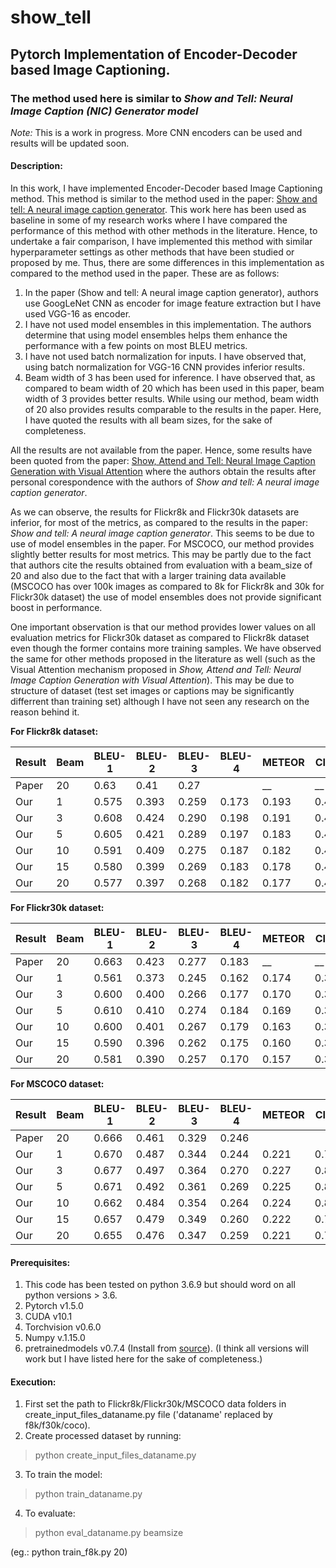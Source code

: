 # show_tell
## Pytorch Implementation of Encoder-Decoder based Image Captioning. 
### The method used here is similar to _Show and Tell: Neural Image Caption (NIC) Generator model_

*Note:* This is a work in progress. More CNN encoders can be used and results will be updated soon. 

#### Description:

In this work, I have implemented Encoder-Decoder based Image Captioning method. This method is similar to the method used in the paper: [Show and tell: A neural image caption generator](https://www.cv-foundation.org/openaccess/content_cvpr_2015/html/Vinyals_Show_and_Tell_2015_CVPR_paper.html). This work here has been used as baseline in some of my research works where I have compared the performance of this method with other methods in the literature. Hence, to undertake a fair comparison, I have implemented this method with similar hyperparameter settings as other methods that have been studied or proposed by me. 
Thus, there are some differences in this implementation as compared to the method used in the paper. These are as follows:
1. In the paper (Show and tell: A neural image caption generator), authors use GoogLeNet CNN as encoder for image feature extraction but I have used VGG-16 as encoder.
1. I have not used model ensembles in this implementation. The authors determine that using model ensembles helps them enhance the performance with a few points on most BLEU metrics.
1. I have not used batch normalization for inputs. I have observed that, using batch normalization for VGG-16 CNN provides inferior results.
1. Beam width of 3 has been used for inference. I have observed that, as compared to beam width of 20 which has been used in this paper, beam width of 3 provides better results. While using our method, beam width of 20 also provides results comparable to the results in the paper. Here, I have quoted the results with all beam sizes, for the sake of completeness.

All the results are not available from the paper. Hence, some results have been quoted from the paper: [Show, Attend and Tell: Neural Image Caption
Generation with Visual Attention](http://proceedings.mlr.press/v37/xuc15) where the authors obtain the results after personal corespondence with the authors of _Show and tell: A neural image caption generator_.

As we can observe, the results for Flickr8k and Flickr30k datasets are inferior, for most of the metrics, as compared to the results in the paper: _Show and tell: A neural image caption generator_. This seems to be due to use of model ensembles in the paper. For MSCOCO, our method provides slightly better results for most metrics. This may be partly due to the fact that authors cite the results obtained from evaluation with a beam_size of 20 and also due to the fact that with a larger training data available (MSCOCO has over 100k images as compared to 8k for Flickr8k and 30k for Flickr30k dataset) the use of model ensembles does not provide significant boost in performance.

One important observation is that our method provides lower values on all evaluation metrics for Flickr30k dataset as compared to Flickr8k dataset even though the former contains more training samples. We have observed the same for other methods proposed in the literature as well (such as the Visual Attention mechanism proposed in _Show, Attend and Tell: Neural Image Caption Generation with Visual Attention_). This may be due to structure of dataset (test set images or captions may be significantly differrent than training set) although I have not seen any research on the reason behind it.

**For Flickr8k dataset:**

|Result |Beam | BLEU-1 | BLEU-2 | BLEU-3| BLEU-4| METEOR | CIDEr | SPICE | ROUGE-L |
|---|---|---|---|---|---|---|---|---|---|
|Paper | 20 | 0.63 | 0.41 | 0.27 |  | __ | __ | __ | __ |
|Our | 1 | 0.575 | 0.393 | 0.259 | 0.173 | 0.193 | 0.444 | 0.127 | 0.438 |
|Our | 3 | 0.608 | 0.424 | 0.290 | 0.198 | 0.191 | 0.478 | 0.133 | 0.447 |
|Our | 5 | 0.605 | 0.421 | 0.289 | 0.197 | 0.183 | 0.479 | 0.132 | 0.443 |
|Our | 10 | 0.591 | 0.409 | 0.275 | 0.187 | 0.182 | 0.464 | 0.129 | 0.433 |
|Our | 15 | 0.580 | 0.399 | 0.269 | 0.183 | 0.178 | 0.454 | 0.125 | 0.428 |
|Our | 20 | 0.577 | 0.397 | 0.268 | 0.182 | 0.177 | 0.454 | 0.124 | 0.428 |

**For Flickr30k dataset:**

|Result |Beam | BLEU-1 | BLEU-2 | BLEU-3| BLEU-4| METEOR | CIDEr | SPICE | ROUGE-L |
|---|---|---|---|---|---|---|---|---|---|
|Paper | 20 | 0.663 | 0.423 | 0.277 | 0.183 | __ | __ | __ | __ |
|Our | 1 | 0.561 | 0.373 | 0.245 | 0.162 | 0.174 | 0.323 | 0.114 | 0.410 |
|Our | 3 | 0.600 | 0.400 | 0.266 | 0.177 | 0.170 | 0.354 | 0.113 | 0.415 |
|Our | 5 | 0.610 | 0.410 | 0.274 | 0.184 | 0.169 | 0.363 | 0.114 | 0.416 |
|Our | 10 | 0.600 | 0.401 | 0.267 | 0.179 | 0.163 | 0.350 | 0.108 | 0.409 |
|Our | 15 | 0.590 | 0.396 | 0.262 | 0.175 | 0.160 | 0.352 | 0.106 | 0.405 |
|Our | 20 | 0.581 | 0.390 | 0.257 | 0.170 | 0.157 | 0.347 | 0.103 | 0.401 |


**For MSCOCO dataset:**

|Result |Beam | BLEU-1 | BLEU-2 | BLEU-3| BLEU-4| METEOR | CIDEr | SPICE | ROUGE-L |
|---|---|---|---|---|---|---|---|---|---|
|Paper | 20 | 0.666 | 0.461 | 0.329 | 0.246 |  |  |  |  |
|Our | 1 | 0.670 | 0.487 | 0.344 | 0.244 | 0.221 | 0.787 | 0.153 | 0.490 |
|Our | 3 | 0.677 | 0.497 | 0.364 | 0.270 | 0.227 | 0.821 | 0.158 | 0.498 |
|Our | 5 | 0.671 | 0.492 | 0.361 | 0.269 | 0.225 | 0.816 | 0.157 | 0.495 |
|Our | 10 | 0.662 | 0.484 | 0.354 | 0.264 | 0.224 | 0.802 | 0.154 | 0.490 |
|Our | 15 | 0.657 | 0.479 | 0.349 | 0.260 | 0.222 | 0.791 | 0.152 | 0.486 |
|Our | 20 | 0.655 | 0.476 | 0.347 | 0.259 | 0.221 | 0.788 | 0.151 | 0.484 |


#### Prerequisites:
1. This code has been tested on python 3.6.9 but should word on all python versions > 3.6.
2. Pytorch v1.5.0
3. CUDA v10.1
4. Torchvision v0.6.0
5. Numpy v.1.15.0
6. pretrainedmodels v0.7.4 (Install from [source](https://github.com/Cadene/pretrained-models.pytorch.git)). (I think all versions will work but I have listed here for the sake of completeness.)


#### Execution:
1. First set the path to Flickr8k/Flickr30k/MSCOCO data folders in create_input_files_dataname.py file ('dataname' replaced by f8k/f30k/coco).
2. Create processed dataset by running: 
> python create_input_files_dataname.py

3. To train the model:
> python train_dataname.py

4. To evaluate: 
> python eval_dataname.py beamsize 

(eg.: python train_f8k.py 20)
